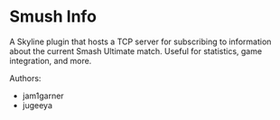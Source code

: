 # Smush Info

A Skyline plugin that hosts a TCP server for subscribing to information about the current Smash Ultimate match. Useful for statistics, game integration, and more.

Authors:
* jam1garner
* jugeeya
